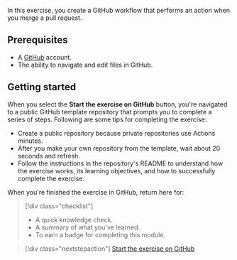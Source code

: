 In this exercise, you create a GitHub workflow that performs an action when you merge a pull request.

## Prerequisites

* A [GitHub](https://github.com?azure-portal=true) account.
* The ability to navigate and edit files in GitHub.

## Getting started

When you select the **Start the exercise on GitHub** button, you're navigated to a public GitHub template repository that prompts you to complete a series of steps. Following are some tips for completing the exercise:

* Create a public repository because private repositories use Actions minutes.
* After you make your own repository from the template, wait about 20 seconds and refresh.
* Follow the instructions in the repository's README to understand how the exercise works, its learning objectives, and how to successfully complete the exercise.

When you're finished the exercise in GitHub, return here for:

> [!div class="checklist"]
> * A quick knowledge check.
> * A summary of what you've learned.
> * To earn a badge for completing this module.


> [!div class="nextstepaction"]
> [Start the exercise on GitHub](https://github.com/skills/hello-github-actions)